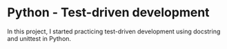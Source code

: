 <h1>Python - Test-driven development</h1>

<p>In this project, I started practicing test-driven development using docstring and unittest in Python.</p>
